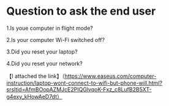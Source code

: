 # Question to ask the end user
1.Is youe computer in flight mode?

2.Is your computer Wi-Fi switched off?

3.Did you reset your laptop?

4.Did you reset your network?

【I attached the link】（https://www.easeus.com/computer-instruction/laptop-wont-connect-to-wifi-but-phone-will.html?srsltid=AfmBOopAZMJcE2PIQGlvqoK-Fxz_c8LufB2B5XT-g4exy_kHowAeD7dt）
